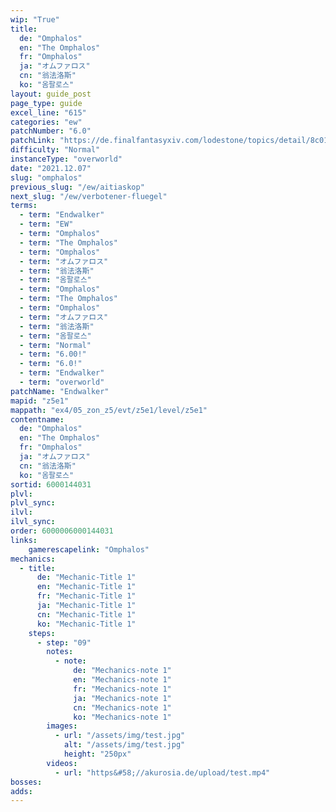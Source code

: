```yaml
---
wip: "True"
title:
  de: "Omphalos"
  en: "The Omphalos"
  fr: "Omphalos"
  ja: "オムファロス"
  cn: "翁法洛斯"
  ko: "옴팔로스"
layout: guide_post
page_type: guide
excel_line: "615"
categories: "ew"
patchNumber: "6.0"
patchLink: "https://de.finalfantasyxiv.com/lodestone/topics/detail/8c0146ce7f89035f0f27dcad1edcf30d3037fcf5"
difficulty: "Normal"
instanceType: "overworld"
date: "2021.12.07"
slug: "omphalos"
previous_slug: "/ew/aitiaskop"
next_slug: "/ew/verbotener-fluegel"
terms:
  - term: "Endwalker"
  - term: "EW"
  - term: "Omphalos"
  - term: "The Omphalos"
  - term: "Omphalos"
  - term: "オムファロス"
  - term: "翁法洛斯"
  - term: "옴팔로스"
  - term: "Omphalos"
  - term: "The Omphalos"
  - term: "Omphalos"
  - term: "オムファロス"
  - term: "翁法洛斯"
  - term: "옴팔로스"
  - term: "Normal"
  - term: "6.00!"
  - term: "6.0!"
  - term: "Endwalker"
  - term: "overworld"
patchName: "Endwalker"
mapid: "z5e1"
mappath: "ex4/05_zon_z5/evt/z5e1/level/z5e1"
contentname:
  de: "Omphalos"
  en: "The Omphalos"
  fr: "Omphalos"
  ja: "オムファロス"
  cn: "翁法洛斯"
  ko: "옴팔로스"
sortid: 6000144031
plvl: 
plvl_sync: 
ilvl: 
ilvl_sync: 
order: 6000006000144031
links:
    gamerescapelink: "Omphalos"
mechanics:
  - title:
      de: "Mechanic-Title 1"
      en: "Mechanic-Title 1"
      fr: "Mechanic-Title 1"
      ja: "Mechanic-Title 1"
      cn: "Mechanic-Title 1"
      ko: "Mechanic-Title 1"
    steps:
      - step: "09"
        notes:
          - note:
              de: "Mechanics-note 1"
              en: "Mechanics-note 1"
              fr: "Mechanics-note 1"
              ja: "Mechanics-note 1"
              cn: "Mechanics-note 1"
              ko: "Mechanics-note 1"
        images:
          - url: "/assets/img/test.jpg"
            alt: "/assets/img/test.jpg"
            height: "250px"
        videos:
          - url: "https&#58;//akurosia.de/upload/test.mp4"
bosses:
adds:
---
```

